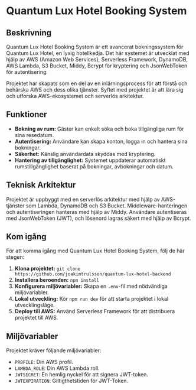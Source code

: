 # Quantum Lux Hotel Booking System

## Beskrivning

Quantum Lux Hotel Booking System är ett avancerat bokningssystem för Quantum Lux Hotel, en lyxig hotellkedja. Det här systemet är utvecklat med hjälp av AWS (Amazon Web Services), Serverless Framework, DynamoDB, AWS Lambda, S3 Bucket, Middy, Bcrypt för kryptering och JsonWebToken för autentisering.

Projektet har skapats som en del av en inlärningsprocess för att förstå och behärska AWS och dess olika tjänster. Syftet med projektet är att lära sig och utforska AWS-ekosystemet och serverlös arkitektur.

## Funktioner

- **Bokning av rum:** Gäster kan enkelt söka och boka tillgängliga rum för sina resedatum.
- **Autentisering:** Användare kan skapa konton, logga in och hantera sina bokningar.
- **Säkerhet:** Känslig användardata skyddas med kryptering.
- **Hantering av tillgänglighet:** Systemet uppdaterar automatiskt rumstillgänglighet baserat på bokningar, avbokningar och datum.

## Teknisk Arkitektur

Projektet är uppbyggt med en serverlös arkitektur med hjälp av AWS-tjänster som Lambda, DynamoDB och S3 Bucket. Middleware-hanteringen och autentiseringen hanteras med hjälp av Middy. Användare autentiseras med JsonWebToken (JWT), och lösenord lagras säkert med hjälp av Bcrypt.

## Kom igång

För att komma igång med Quantum Lux Hotel Booking System, följ de här stegen:

1. **Klona projektet:** `git clone https://github.com/joakimtrulsson/quantum-lux-hotel-backend`
2. **Installera beroenden:** `npm install`
3. **Konfigurera miljövariabler:** Skapa en `.env`-fil med nödvändiga miljövariabler.
4. **Lokal utveckling:** Kör `npm run dev` för att starta projektet i lokal utvecklingsläge.
5. **Deploy till AWS:** Använd Serverless Framework för att distribuera projektet till AWS.

## Miljövariabler

Projektet kräver följande miljövariabler:

- `PROFILE`: Din AWS profil.
- `LAMBDA_ROLE`: Din AWS Lambda roll.
- `JWTSECRET`: En hemlig nyckel för att signera JWT-token.
- `JWTEXPIRATION`: Giltigthetstiden för JWT-Token.

